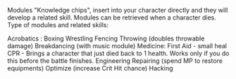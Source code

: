 Modules
"Knowledge chips", insert into your character directly and they will develop a related skill. Modules can be retrieved when a character dies.
Type of modules and related skills:

Acrobatics :
Boxing
Wrestling
Fencing
Throwing (doubles throwable damage)
Breakdancing (with music module)
Medicine:
First Aid - small heal
CPR - Brings a character that just died back to 1 health. Works only if you do this before the battle finishes.
Engineering
Repairing (spend MP to restore equipments)
Optimize (increase Crit Hit chance)
Hacking